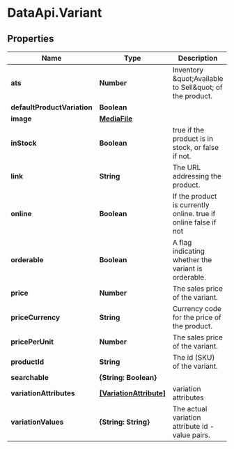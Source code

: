 # DataApi.Variant

## Properties

Name | Type | Description | Notes
------------ | ------------- | ------------- | -------------
**ats** | **Number** | Inventory \&quot;Available to Sell\&quot; of the product. | [optional] 
**defaultProductVariation** | **Boolean** |  | [optional] 
**image** | [**MediaFile**](MediaFile.md) |  | [optional] 
**inStock** | **Boolean** | true if the product is in stock, or false if not. | [optional] 
**link** | **String** | The URL addressing the product. | [optional] 
**online** | **Boolean** | If the product is currently online.  true if online  false if not | [optional] 
**orderable** | **Boolean** | A flag indicating whether the variant is orderable. | [optional] 
**price** | **Number** | The sales price of the variant. | [optional] 
**priceCurrency** | **String** | Currency code for the price of the product. | [optional] 
**pricePerUnit** | **Number** | The sales price of the variant. | [optional] 
**productId** | **String** | The id (SKU) of the variant. | 
**searchable** | **{String: Boolean}** |  | [optional] 
**variationAttributes** | [**[VariationAttribute]**](VariationAttribute.md) | variation attributes | [optional] 
**variationValues** | **{String: String}** | The actual variation attribute id - value pairs. | [optional] 



